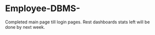 # Employee-DBMS-
Completed main page till login pages. Rest dashboards stats left will be done by next week.
